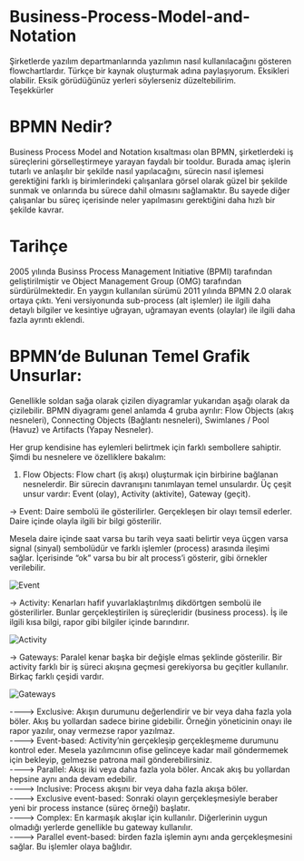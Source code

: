# Business-Process-Model-and-Notation  
Şirketlerde yazılım departmanlarında yazılımın nasıl kullanılacağını gösteren flowchartlardır. Türkçe bir kaynak oluşturmak adına paylaşıyorum.
Eksikleri olabilir. Eksik görüdüğünüz yerleri söylerseniz düzeltebilirim.  
Teşekkürler

# BPMN Nedir?  
Business Process Model and Notation kısaltması olan BPMN, şirketlerdeki iş süreçlerini görselleştirmeye yarayan faydalı bir tooldur. Burada amaç işlerin tutarlı ve anlaşılır bir şekilde nasıl yapılacağını, sürecin nasıl işlemesi gerektiğini farklı iş birimlerindeki çalışanlara görsel olarak güzel bir şekilde sunmak ve onlarında bu sürece dahil olmasını sağlamaktır. Bu sayede diğer çalışanlar bu süreç içerisinde neler yapılmasını gerektiğini daha hızlı bir şekilde kavrar.  
  
# Tarihçe  
  
2005 yılında Businss Process Management Initiative (BPMI) tarafından geliştirilmiştir ve Object Management Group (OMG) tarafından sürdürülmektedir. En yaygın kullanılan sürümü 2011 yılında BPMN 2.0 olarak ortaya çıktı. Yeni versiyonunda sub-process (alt işlemler) ile ilgili daha detaylı bilgiler ve kesintiye uğrayan, uğramayan events (olaylar) ile ilgili daha fazla ayrıntı eklendi.
  
  # BPMN’de Bulunan Temel Grafik Unsurlar:
Genellikle soldan sağa olarak çizilen diyagramlar yukarıdan aşağı olarak da çizilebilir. BPMN diyagramı genel anlamda 4 gruba ayrılır: Flow Objects (akış nesneleri), Connecting Objects (Bağlantı nesneleri), Swimlanes / Pool (Havuz) ve Artifacts (Yapay Nesneler).

Her grup kendisine has eylemleri belirtmek için farklı sembollere sahiptir. Şimdi bu nesnelere ve özelliklere bakalım:
  
  1) Flow Objects: Flow chart (iş akışı) oluşturmak için birbirine bağlanan nesnelerdir. Bir sürecin davranışını tanımlayan temel unsulardır. Üç çeşit unsur vardır: Event (olay), Activity (aktivite), Gateway (geçit).  

  -> Event: Daire sembolü ile gösterilirler. Gerçekleşen bir olayı temsil ederler. Daire içinde olayla ilgili bir bilgi gösterilir.
  
  Mesela daire içinde saat varsa bu tarih veya saati belirtir veya üçgen varsa signal (sinyal) sembolüdür ve farklı işlemler (process) arasında ileşimi sağlar. İçerisinde “ok” varsa bu bir alt process’i gösterir, gibi örnekler verilebilir.

![Event](http://ayusatelli.com/wp-content/uploads/2019/08/event.png)  

  -> Activity: Kenarları hafif yuvarlaklaştırılmış dikdörtgen sembolü ile gösterilirler. Bunlar gerçekleştirilen iş süreçleridir (business process). İş ile ilgili kısa bilgi, rapor gibi bilgiler içinde barındırır.
  
  ![Activity](http://ayusatelli.com/wp-content/uploads/2019/08/activ2.png)

  -> Gateways: Paralel kenar başka bir değişle elmas şeklinde gösterilir. Bir activity farklı bir iş süreci akışına geçmesi gerekiyorsa bu geçitler kullanılır. Birkaç farklı çeşidi vardır.
  
  ![Gateways](http://ayusatelli.com/wp-content/uploads/2019/09/gateways.png)
  
   ---->  Exclusive: Akışın durumunu değerlendirir ve bir veya daha fazla yola böler. Akış bu yollardan sadece birine gidebilir. Örneğin yöneticinin onayı ile rapor yazılır, onay vermezse rapor yazılmaz.  
   ---->  Event-based: Activity’nin gerçekleşip gerçekleşmeme durumunu kontrol eder. Mesela yazılımcının ofise gelinceye kadar mail göndermemek için bekleyip, gelmezse patrona mail gönderebilirsiniz.  
   ---->  Parallel: Akışı iki veya daha fazla yola böler. Ancak akış bu yollardan hepsine aynı anda devam edebilir.  
   ---->   Inclusive: Process akışını bir veya daha fazla akışa böler.  
   ---->   Exclusive event-based: Sonraki olayın gerçekleşmesiyle beraber yeni bir process instance (süreç örneği) başlatır.  
   ---->   Complex: En karmaşık akışlar için kullanılır. Diğerlerinin uygun olmadığı yerlerde genellikle bu gateway kullanılır.  
   ---->   Parallel event-based: birden fazla işlemin aynı anda gerçekleşmesini sağlar. Bu işlemler olaya bağlıdır.  

